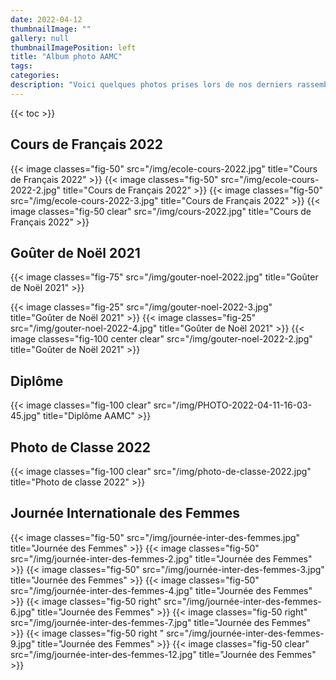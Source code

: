 ```yaml
---
date: 2022-04-12
thumbnailImage: ""
gallery: null
thumbnailImagePosition: left
title: "Album photo AAMC"
tags:
categories:
description: "Voici quelques photos prises lors de nos derniers rassemblements."
---
```

{{< toc >}}



## Cours de Français 2022

{{< image classes="fig-50" src="/img/ecole-cours-2022.jpg" title="Cours de Français 2022" >}} 
{{< image classes="fig-50" src="/img/ecole-cours-2022-2.jpg" title="Cours de Français 2022" >}}
{{< image classes="fig-50" src="/img/ecole-cours-2022-3.jpg" title="Cours de Français 2022" >}} 
{{< image classes="fig-50 clear" src="/img/cours-2022.jpg" title="Cours de Français 2022" >}}

## Goûter de Noël 2021

{{< image classes="fig-75" src="/img/gouter-noel-2022.jpg" title="Goûter de Noël 2021" >}}

{{< image classes="fig-25" src="/img/gouter-noel-2022-3.jpg" title="Goûter de Noël 2021" >}} 
{{< image classes="fig-25" src="/img/gouter-noel-2022-4.jpg" title="Goûter de Noël 2021" >}}
{{< image classes="fig-100 center clear" src="/img/gouter-noel-2022-2.jpg" title="Goûter de Noël 2021" >}}

## Diplôme

{{< image classes="fig-100 clear" src="/img/PHOTO-2022-04-11-16-03-45.jpg" title="Diplôme AAMC" >}} 

## Photo de Classe 2022

{{< image classes="fig-100 clear" src="/img/photo-de-classe-2022.jpg" title="Photo de classe 2022" >}}

## Journée Internationale des Femmes

{{< image classes="fig-50" src="/img/journée-inter-des-femmes.jpg" title="Journée des Femmes" >}}
{{< image classes="fig-50" src="/img/journée-inter-des-femmes-2.jpg" title="Journée des Femmes" >}}
{{< image classes="fig-50" src="/img/journée-inter-des-femmes-3.jpg" title="Journée des Femmes" >}} 
{{< image classes="fig-50" src="/img/journée-inter-des-femmes-4.jpg" title="Journée des Femmes" >}}
{{< image classes="fig-50 right" src="/img/journée-inter-des-femmes-6.jpg" title="Journée des Femmes" >}} 
{{< image classes="fig-50 right" src="/img/journée-inter-des-femmes-7.jpg" title="Journée des Femmes" >}}
{{< image classes="fig-50 right " src="/img/journée-inter-des-femmes-9.jpg" title="Journée des Femmes" >}}
{{< image classes="fig-50 clear" src="/img/journée-inter-des-femmes-12.jpg" title="Journée des Femmes" >}}